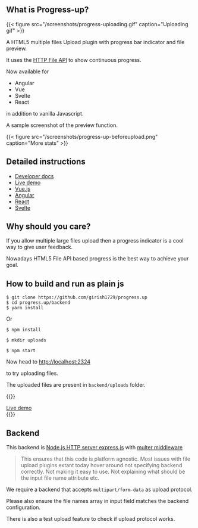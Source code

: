 ## What is Progress-up?

 {{< figure src="/screenshots/progress-uploading.gif" caption="Uploading gif" >}}

A HTML5 multiple files Upload plugin with progress bar indicator and
file preview.

It uses the [HTTP File API](https://www.w3.org/TR/FileAPI/) to show continuous progress.

Now available for 

- Angular 
- Vue 
- Svelte 
- React

in addition to vanilla Javascript.

A sample screenshot of the preview function.

 {{< figure src="/screenshots/progress-up-beforeupload.png" caption="More stats" >}}
 
## Detailed instructions

- [Developer docs](/docs)
- [Live demo](/demo)
- [Vue.js](/docs/vue-docs)
- [Angular](/docs/angular-docs)
- [React](/docs/react-docs)
- [Svelte](/docs/svelte-docs)
 
## Why should you care?

If you allow multiple large files upload then a progress indicator is a
cool way to give user feedback.

Nowadays HTML5 File API based progress is the best way to achieve your
goal.


## How to build and run as plain js

```shell
$ git clone https://github.com/girish1729/progress.up
$ cd progress.up/backend
$ yarn install
```

Or

```shell
$ npm install

$ mkdir uploads

$ npm start
```
Now head to [http://localhost:2324](http://localhost:2324)

to try uploading files.

The uploaded files are present in `backend/uploads` folder.

{{<rawhtml>}}
<div class="flex justify-center">
   <a target="_blank" href="https://luxury-kangaroo-af6a24.netlify.app" class="text-lg
 px-3 py-3 shadow-md text-black no-underline bg-transparent
hover:bg-blue-500 text-blue-700 hover:text-white py-2 px-4 border border-blue-500 hover:border-transparent rounded">
Live demo</a>

</div>
{{</rawhtml>}}



## Backend

This backend is [Node.js HTTP server express.js](https://expressjs.com) with [multer middleware](http://expressjs.com/en/resources/middleware/multer.html)

> This ensures that this code is platform agnostic.
> Most issues with file upload plugins extant today hover around
> not specifying backend correctly. Not making it easy to use.
> Not explaining what should be the input file name attribute etc.

We require a backend that accepts `multipart/form-data` as upload
protocol.

Please also ensure the file names array in input field matches the
backend configuration.

There is also a test upload feature to check if upload protocol works.
